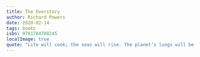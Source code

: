 ```yaml
---
title: The Overstory
author: Richard Powers
date: 2020-02-14
tags: books
isbn: 9781784708245
localImage: true
quote: "Life will cook; the seas will rise. The planet’s lungs will be ripped out. And the law will let this happen, because harm was never imminent enough. Imminent, at the speed of people, is too late. The law must judge imminent at the speed of trees."
---
```

